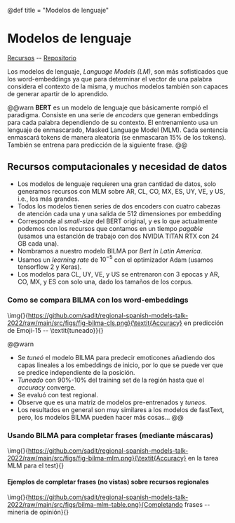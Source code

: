 @def title = "Modelos de lenguaje"

# Modelos de lenguaje

[Recursos](https://ingeotec.github.io/regional-spanish-models/) -- [Repositorio](https://github.com/INGEOTEC/regional-spanish-models)


Los modelos de lenguaje, _Language Models (LM)_, son más sofisticados que los word-embeddings ya que para determinar el vector de una palabra considera el contexto de la misma, y muchos modelos también son capaces de generar apartir de lo aprendido.

@@warn
**BERT** es un modelo de lenguaje que básicamente rompió el paradigma. Consiste en una serie de _encoders_ que generan embeddings para cada palabra dependiendo de su contexto. El entrenamiento usa un lenguaje de enmascarado, Masked Language Model (MLM). Cada sentencia enmascará tokens de manera aleatoría (se enmascaran 15% de los tokens). También se entrena para predicción de la siguiente frase.
@@

## Recursos computacionales y necesidad de datos
- Los modelos de lenguaje requieren una gran cantidad de datos, solo generamos recursos con MLM sobre AR, CL, CO, MX, ES, UY, VE, y US, i.e., los más grandes.
- Todos los modelos tienen series de dos encoders con cuatro cabezas de atención cada una y una salida de 512 dimensiones por embedding
- Corresponde al _small-size_ del BERT original, y es lo que actualmente podemos con los recursos que contamos en un tiempo _pagable_ (usamos una estanción de trabajo con dos NVIDIA TITAN RTX con 24 GB cada una).
- Nombramos a nuestro modelo BILMA por _Bert In Latin America_.
- Usamos un _learning rate_ de $10^{-5}$ con el optimizador Adam (usamos tensorflow 2 y Keras).
- Los modelos para CL, UY, VE, y US se entrenaron con 3 epocas y AR, CO, MX, y ES con solo una, dado los tamaños de los corpus.


### Como se compara BILMA con los word-embeddings

\img{}{https://github.com/sadit/regional-spanish-models-talk-2022/raw/main/src/figs/fig-bilma-cls.png}{\textit{Accuracy} en predicción de Emoji-15 -- \textit{tuneado}}{}


@@warn
- Se _tuneó_ el modelo BILMA para predecir emoticones añadiendo dos capas lineales a los embeddings de inicio, por lo que se puede ver que se predice independiente de la posición. 
- _Tuneado_ con 90%-10% del training set de la región hasta que el _accuracy_ converge.
- Se evaluó con test regional.
- Observe que es una matriz de modelos pre-entrenados y _tuneos_.
- Los resultados en general son muy similares a los modelos de fastText, pero, los modelos BILMA pueden hacer más cosas...
@@

### Usando BILMA para completar frases (mediante máscaras)
\img{}{https://github.com/sadit/regional-spanish-models-talk-2022/raw/main/src/figs/fig-bilma-mlm.png}{\textit{Accuracy} en la tarea MLM para el test}{}

#### Ejemplos de completar frases (no vistas) sobre recursos regionales
\img{}{https://github.com/sadit/regional-spanish-models-talk-2022/raw/main/src/figs/bilma-mlm-table.png}{Completando frases -- minería de opinión}{}